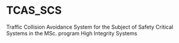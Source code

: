 # TCAS_SCS
Traffic Collision Avoidance System for the Subject of Safety Critical Systems in the MSc. program High Integrity Systems
